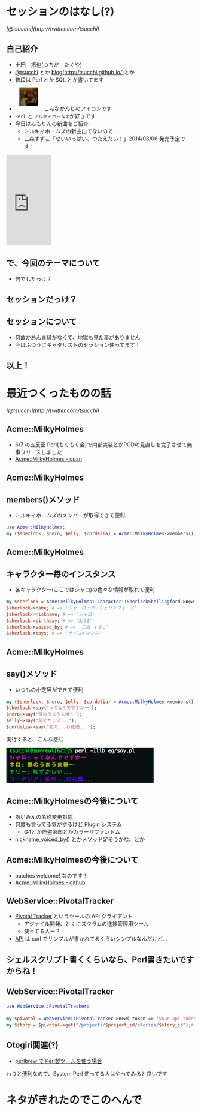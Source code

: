 セッションのはなし(?)
==========

<address>[@tsucchi](http://twitter.com/tsucchi)</address>


自己紹介
---
+ 土田　拓也(つちだ　たくや)
+ [@tsucchi](http://twitter.com/tsucchi) とか [blog(http://tsucchi.github.io/)](http://tsucchi.github.io/)とか
+ 普段は Perl とか SQL とか書いてます
+ <img src="./icon.jpeg"> こんなかんじのアイコンです
+ `Perl` と `ミルキィホームズ`が好きです
+ 今日はみもりんの新曲をご紹介
    + ミルキィホームズの新曲出てないので...
    + 三森すずこ「せいいっぱい、つたえたい！」2014/08/06 発売予定です！

<iframe src="http://rcm-fe.amazon-adsystem.com/e/cm?t=tsucchisblog-22&o=9&p=8&l=as1&asins=B00KF0LDTW&ref=qf_sp_asin_til&fc1=000000&IS2=1&lt1=_blank&m=amazon&lc1=0000FF&bc1=000000&bg1=FFFFFF&f=ifr" style="width:120px;height:240px;" scrolling="no" marginwidth="0" marginheight="0" frameborder="0"></iframe>

で、今回のテーマについて
---
+ 何でしたっけ？

セッションだっけ？
---

セッションについて
---
+ 何故かあんま縁がなくて、地獄も見た事がありません
+ 今はふつうにキャタリストのセッション使ってます！


以上！
---

最近つくったものの話
==========

<address>[@tsucchi](http://twitter.com/tsucchi)</address>


Acme::MilkyHolmes
---
+ 6/7 の五反田 Perl(もくもく会)で内部実装とかPODの見直しを完了させて無事リリースしました
+ [Acme::MilkyHolmes - cpan](http://search.cpan.org/dist/Acme-MilkyHolmes/)

Acme::MilkyHolmes
---
## members()メソッド
+ ミルキィホームズのメンバーが取得できて便利

```perl
use Acme::MilkyHolmes;
my ($sherlock, $nero, $elly, $cordelia) = Acme::MilkyHolmes->members();

```

Acme::MilkyHolmes
---

## キャラクター毎のインスタンス
+ 各キャラクター(ここではシャロ)の色々な情報が取れて便利

```perl
my $sherlock = Acme::MilkyHolmes::Character::SherlockShellingford->new();
$sherlock->name; # => 'シャーロック・シェリンフォード'
$sherlock->nickname; # => 'シャロ'
$sherlock->birthday; # => '3/31'
$sherlock->voiced_by; # => '三森 すずこ'
$sherlock->toys; # => 'サイコキネシス'
```

Acme::MilkyHolmes
---

## say()メソッド

+ いつもの小芝居ができて便利

```perl
my ($sherlock, $nero, $elly, $cordelia) = Acme::MilkyHolmes->members();
$sherlock->say('ってなんでですかー');
$nero->say('僕のうまうま棒〜');
$elly->say('恥ずかしい...');
$cordelia->say('私の...お花畑...');
```

実行すると、こんな感じ

<img src="/assets/img/koshibai.png">

Acme::MilkyHolmesの今後について
---
+ あいみんの名称変更対応
+ 何度も言ってる気がするけど Plugin システム
    + G4とか怪盗帝国とかカラーザファントム
+ nickname_voiced_by() とかメソッド足そうかな、とか

Acme::MilkyHolmesの今後について
---
+ patches welcome! なのです！
+ [Acme::MilkyHolmes - github](https://github.com/tsucchi/p5-Acme-MilkyHolmes)

WebService::PivotalTracker
---
+ [Pivotal Tracker](http://www.pivotaltracker.com/) というツールの API クライアント
    + アジャイル開発、とくにスクラムの進捗管理用ツール
    + 使ってる人ー？
+ [API](http://www.pivotaltracker.com/help/api) は curl でサンプルが書かれてるくらいシンプルなんだけど...


シェルスクリプト書くくらいなら、Perl書きたいですからね！
---


WebService::PivotalTracker
---

```perl
use WebService::PivotalTracker;

my $pivotal = WebService::PivotalTracker->new( token => 'your api token' );
my $story = $pivotal->get("/projects/$project_id/stories/$story_id");# JSON response が返ってくる
```


Otogiri関連(?)
---
+ [perlbrew で Perl製ツールを使う場合](http://tsucchi.github.io/perl/2014/06/10/perlbrew-and-tool/)
<script src="https://gist.github.com/tsucchi/7626dec9169cd1b18d4e.js"></script>

わりと便利なので、System Perl 使ってる人はやってみると良いです


ネタがきれたのでこのへんで
===
